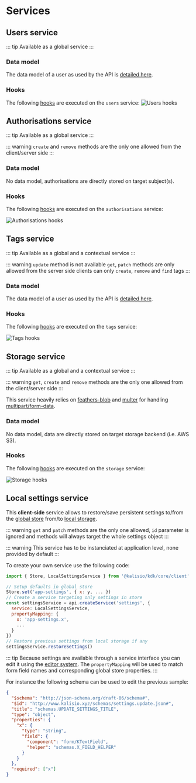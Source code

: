 # Services

## Users service

::: tip
Available as a global service
:::

### Data model

The data model of a user as used by the API is [detailed here](../../architecture/data-model-view.md#user-data-model).

### Hooks

The following [hooks](./hooks.md) are executed on the `users` service:
![Users hooks](../../assets/users-hooks.png)

## Authorisations service

::: tip
Available as a global service
:::

::: warning
`create` and `remove` methods are the only one allowed from the client/server side
:::

### Data model

No data model, authorisations are directly stored on target subject(s).

### Hooks

The following [hooks](./hooks.md) are executed on the `authorisations` service:

![Authorisations hooks](../../assets/authorisations-hooks.png)

## Tags service

::: tip
Available as a global and a contextual service
:::

::: warning
`update` method is not available
`get`, `patch` methods are only allowed from the server side
clients can only `create`, `remove` and `find` tags
:::

### Data model

The data model of a user as used by the API is [detailed here](../../architecture/data-model-view.md#tag-data-model).

### Hooks

The following [hooks](./hooks.md) are executed on the `tags` service:

![Tags hooks](../../assets/tags-hooks.png)

## Storage service

::: tip
Available as a global and a contextual service
:::

::: warning
`get`, `create` and `remove` methods are the only one allowed from the client/server side
:::

This service heavily relies on [feathers-blob](https://github.com/feathersjs-ecosystem/feathers-blob) and [multer](https://github.com/expressjs/multer) for handling [multipart/form-data](https://docs.feathersjs.com/guides/advanced/file-uploading.html#feathers-blob-with-multipart-support).

### Data model

No data model, data are directly stored on target storage backend (i.e. AWS S3).

### Hooks

The following [hooks](./hooks.md) are executed on the `storage` service:

![Storage hooks](../../assets/storage-hooks.png)

## Local settings service

This **client-side** service allows to restore/save persistent settings to/from the [global store](./application.md#store) from/to [local storage](https://developer.mozilla.org/en-US/docs/Web/API/Window/localStorage).

::: warning
`get` and `patch` methods are the only one allowed, `id` parameter is ignored and methods will always target the whole settings object
:::

::: warning
This service has to be instanciated at application level, none provided by default
:::

To create your own service use the following code:
```js
import { Store, LocalSettingsService } from '@kalisio/kdk/core/client'

// Setup defaults in global store
Store.set('app-settings', { x: y, ... })
// Create a service targeting only settings in store
const settingsService = api.createService('settings', {
  service: LocalSettingsService,
  propertyMapping: {
    x: 'app-settings.x',
    ...
  }
})
// Restore previous settings from local storage if any
settingsService.restoreSettings()
```

::: tip
Because settings are available through a service interface you can edit it using the [editor system](./components.md#editors). The `propertyMapping` will be used to match form field names and corresponding global store properties.
:::

For instance the following schema can be used to edit the previous sample:
```json
{
  "$schema": "http://json-schema.org/draft-06/schema#",
  "$id": "http://www.kalisio.xyz/schemas/settings.update.json#",
  "title": "schemas.UPDATE_SETTINGS_TITLE",
  "type": "object",
  "properties": {
    "x": {
      "type": "string", 
      "field": {
        "component": "form/KTextField",
        "helper": "schemas.X_FIELD_HELPER"
      }
    }
  },
  "required": ["x"]
}

```